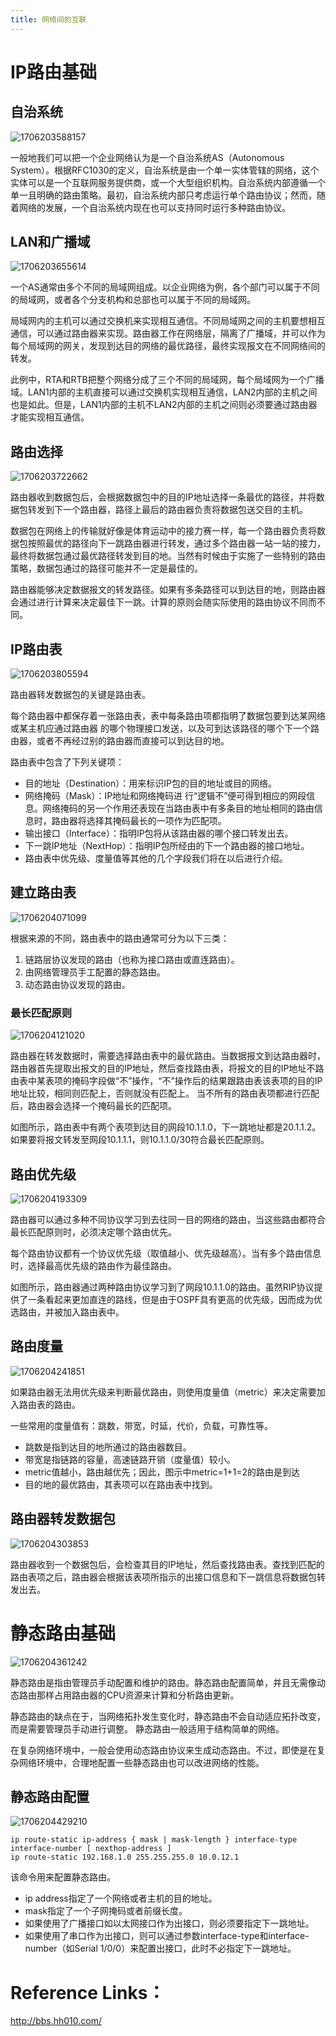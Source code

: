```yaml
---
title: 网络间的互联
---
```

# IP路由基础

## 自治系统

![1706203588157](images/1706203588157.png)

一般地我们可以把一个企业网络认为是一个自治系统AS（Autonomous System）。根据RFC1030的定义，自治系统是由一个单一实体管辖的网络，这个实体可以是一个互联网服务提供商，或一个大型组织机构。自治系统内部遵循一个单一且明确的路由策略。最初，自治系统内部只考虑运行单个路由协议；然而，随着网络的发展，一个自治系统内现在也可以支持同时运行多种路由协议。

## LAN和广播域

![1706203655614](images/1706203655614.png)

一个AS通常由多个不同的局域网组成。以企业网络为例，各个部门可以属于不同的局域网，或者各个分支机构和总部也可以属于不同的局域网。

局域网内的主机可以通过交换机来实现相互通信。不同局域网之间的主机要想相互通信，可以通过路由器来实现。路由器工作在网络层，隔离了广播域，并可以作为每个局域网的网关，发现到达目的网络的最优路径，最终实现报文在不同网络间的转发。

此例中，RTA和RTB把整个网络分成了三个不同的局域网，每个局域网为一个广播域。LAN1内部的主机直接可以通过交换机实现相互通信，LAN2内部的主机之间也是如此。但是，LAN1内部的主机不LAN2内部的主机之间则必须要通过路由器才能实现相互通信。

## 路由选择

![1706203722662](images/1706203722662.png)

路由器收到数据包后，会根据数据包中的目的IP地址选择一条最优的路径，并将数据包转发到下一个路由器，路径上最后的路由器负责将数据包送交目的主机。

数据包在网络上的传输就好像是体育运动中的接力赛一样，每一个路由器负责将数据包按照最优的路径向下一跳路由器进行转发，通过多个路由器一站一站的接力，最终将数据包通过最优路径转发到目的地。当然有时候由于实施了一些特别的路由策略，数据包通过的路径可能并不一定是最佳的。

路由器能够决定数据报文的转发路径。如果有多条路径可以到达目的地，则路由器会通过进行计算来决定最佳下一跳。计算的原则会随实际使用的路由协议不同而不同。

## IP路由表

![1706203805594](images/1706203805594.png)

路由器转发数据包的关键是路由表。

每个路由器中都保存着一张路由表，表中每条路由项都指明了数据包要到达某网络或某主机应通过路由器
的哪个物理接口发送，以及可到达该路径的哪个下一个路由器，或者不再经过别的路由器而直接可以到达目的地。

路由表中包含了下列关键项：

* 目的地址（Destination）：用来标识IP包的目的地址或目的网络。
* 网络掩码（Mask）：IP地址和网络掩码进
  行“逻辑不”便可得到相应的网段信息。网络掩码的另一个作用还表现在当路由表中有多条目的地址相同的路由信
  息时，路由器将选择其掩码最长的一项作为匹配项。
* 输出接口（Interface）：指明IP包将从该路由器的哪个接口转发出去。
* 下一跳IP地址（NextHop）：指明IP包所经由的下一个路由器的接口地址。
* 路由表中优先级、度量值等其他的几个字段我们将在以后进行介绍。

## 建立路由表

![1706204071099](images/1706204071099.png)

根据来源的不同，路由表中的路由通常可分为以下三类：

1. 链路层协议发现的路由（也称为接口路由或直连路由）。
2. 由网络管理员手工配置的静态路由。
3. 动态路由协议发现的路由。

### 最长匹配原则

![1706204121020](images/1706204121020.png)

路由器在转发数据时，需要选择路由表中的最优路由。当数据报文到达路由器时，路由器首先提取出报文的目的IP地址，然后查找路由表，将报文的目的IP地址不路由表中某表项的掩码字段做“不”操作，“不”操作后的结果跟路由表该表项的目的IP地址比较，相同则匹配上，否则就没有匹配上。 当不所有的路由表项都进行匹配后，路由器会选择一个掩码最长的匹配项。

如图所示，路由表中有两个表项到达目的网段10.1.1.0，下一跳地址都是20.1.1.2。如果要将报文转发至网段10.1.1.1，则10.1.1.0/30符合最长匹配原则。

## 路由优先级

![1706204193309](images/1706204193309.png)

路由器可以通过多种不同协议学习到去往同一目的网络的路由，当这些路由都符合最长匹配原则时，必须决定哪个路由优先。

每个路由协议都有一个协议优先级（取值越小、优先级越高）。当有多个路由信息时，选择最高优先级的路由作为最佳路由。

如图所示，路由器通过两种路由协议学习到了网段10.1.1.0的路由。虽然RIP协议提供了一条看起来更加直连的路线，但是由于OSPF具有更高的优先级，因而成为优选路由，并被加入路由表中。

## 路由度量

![1706204241851](images/1706204241851.png)

如果路由器无法用优先级来判断最优路由，则使用度量值（metric）来决定需要加入路由表的路由。

一些常用的度量值有：跳数，带宽，时延，代价，负载，可靠性等。

* 跳数是指到达目的地所通过的路由器数目。
* 带宽是指链路的容量，高速链路开销（度量值）较小。
* metric值越小，路由越优先；因此，图示中metric=1+1=2的路由是到达
* 目的地的最优路由，其表项可以在路由表中找到。

## 路由器转发数据包

![1706204303853](images/1706204303853.png)

路由器收到一个数据包后，会检查其目的IP地址，然后查找路由表。查找到匹配的路由表项之后，路由器会根据该表项所指示的出接口信息和下一跳信息将数据包转发出去。

# 静态路由基础

![1706204361242](images/1706204361242.png)

静态路由是指由管理员手动配置和维护的路由。静态路由配置简单，并且无需像动态路由那样占用路由器的CPU资源来计算和分析路由更新。

静态路由的缺点在于，当网络拓扑发生变化时，静态路由不会自动适应拓扑改变，而是需要管理员手动进行调整。
静态路由一般适用于结构简单的网络。

在复杂网络环境中，一般会使用动态路由协议来生成动态路由。不过，即使是在复杂网络环境中，合理地配置一些静态路由也可以改进网络的性能。

## 静态路由配置

![1706204429210](images/1706204429210.png)

```
ip route-static ip-address { mask | mask-length } interface-type interface-number [ nexthop-address ]
ip route-static 192.168.1.0 255.255.255.0 10.0.12.1
```

该命令用来配置静态路由。

* ip address指定了一个网络或者主机的目的地址。
* mask指定了一个子网掩码或者前缀长度。
* 如果使用了广播接口如以太网接口作为出接口，则必须要指定下一跳地址。
* 如果使用了串口作为出接口，则可以通过参数interface-type和interface-number（如Serial 1/0/0）来配置出接口，此时不必指定下一跳地址。




# Reference Links：

http://bbs.hh010.com/
